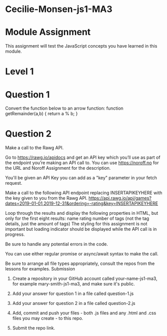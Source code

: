 # Cecilie-Monsen-js1-MA3

# Module Assignment

This assignment will test the JavaScript concepts you have learned in this module.

# Level 1
# Question 1

Convert the function below to an arrow function:
function getRemainder(a,b) {
return a % b;
}

# Question 2

Make a call to the Rawg API.

Go to https://rawg.io/apidocs and get an API key which you’ll use as part of the endpoint you’re making an API call to. You can use https://noroff.no for the URL and Noroff Assignment for the description.

You'll be given an API Key you can add as a "key" parameter in your fetch request.

Make a call to the following API endpoint replacing INSERTAPIKEYHERE with the key given to you from the Rawg API.
https://api.rawg.io/api/games?dates=2019-01-01,2019-12-31&ordering=-rating&key=INSERTAPIKEYHERE

Loop through the results and display the following properties in HTML, but only for the first eight results:
name
rating
number of tags (not the tag details, just the amount of tags)
The styling for this assignment is not important but loading indicator should be displayed while the API call is in progress.

Be sure to handle any potential errors in the code.

You can use either regular promise or async/await syntax to make the call.

Be sure to arrange all file types appropriately, consult the repos from the lessons for examples.
Submission

1. Create a repository in your GitHub account called your-name-js1-ma3, for example mary-smith-js1-ma3, and make sure it's public.

2. Add your answer for question 1 in a file called question-1.js

3. Add your answer for question 2 in a file called question-2.js

4. Add, commit and push your files - both .js files and any .html and .css files you may create - to this repo.

5. Submit the repo link.